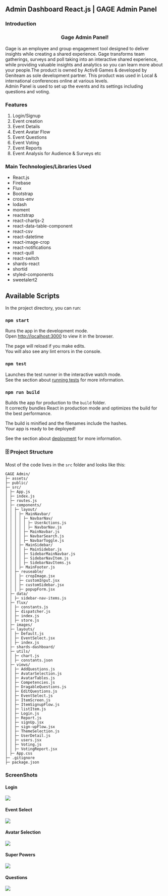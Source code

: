 ## Admin Dashboard React.js | GAGE Admin Panel

### Introduction

<h3 align="center">Gage Admin Panel!</h3>
Gage is an employee and group engagement tool designed to deliver insights while creating a shared experience.
Gage transforms team gatherings, surveys and poll taking into an interactive shared experience, while providing valuable
insights and analytics so you can learn more about your people.The product is owned by Activ8 Games & developed by Geniteam as sole development partner. This product was used in
Local & international conferences online at various levels. <br>
Admin Panel is used to set up the events and its settings including questions and voting.

### Features

<ol>
<li>Login/Signup</li>
<li>Event creation</li>
<li>Event Details</li>
<li>Event Avatar Flow</li>
<li>Event Questions</li>
<li>Event Voting</li>
<li>Event Reports</li>
<li>Event Analysis for Audience & Surveys etc</li>
</ol>

### Main Technologies/Libraries Used

<ul>
<li>React.js</li>
<li>Firebase</li>
<li>Flux</li>
<li>Bootstrap</li>
<li>cross-env</li>
<li>lodash</li>
<li>moment</li>
<li>reactstrap</li>
<li>react-chartjs-2</li>
<li>react-data-table-component</li>
<li>react-csv</li>
<li>react-datetime</li>
<li>react-image-crop</li>
<li>react-notifications</li>
<li>react-quill</li>
<li>react-switch</li>
<li>shards-react</li>
<li>shortid</li>
<li>styled-components</li>
<li>sweetalert2</li>
</ul>

## Available Scripts

In the project directory, you can run:

### `npm start`

Runs the app in the development mode.<br />
Open [http://localhost:3000](http://localhost:3000) to view it in the browser.

The page will reload if you make edits.<br />
You will also see any lint errors in the console.

### `npm test`

Launches the test runner in the interactive watch mode.<br />
See the section about [running tests](https://facebook.github.io/create-react-app/docs/running-tests) for more information.

### `npm run build`

Builds the app for production to the `build` folder.<br />
It correctly bundles React in production mode and optimizes the build for the best performance.

The build is minified and the filenames include the hashes.<br />
Your app is ready to be deployed!

See the section about [deployment](https://facebook.github.io/create-react-app/docs/deployment) for more information.

### 🗄️ Project Structure
Most of the code lives in the `src` folder and looks like this:
````
GAGE Admin/ 
├─ assets/ 
├─ public/ 
├─ src/ 
│ ├─ App.js 
│ ├─ index.js 
│ ├─ routes.js 
│ ├─ components/ 
│ │ ├─ layout/ 
│ │ │ ├─ MainNavbar/ 
│ │ │ │ ├─ NavbarNav/ 
│ │ │ │ │ ├─ UserActions.js 
│ │ │ │ │ ├─ NavbarNav.js 
│ │ │ │ ├─ MainNavbar.js 
│ │ │ │ ├─ NavbarSearch.js 
│ │ │ │ ├─ NavbarToggle.js 
│ │ │ ├─ MainSidebar/ 
│ │ │ │ ├─ MainSidebar.js 
│ │ │ │ ├─ SidebarMainNavbar.js 
│ │ │ │ ├─ SidebarNavItem.js 
│ │ │ │ ├─ SidebarNavItems.js 
│ │ │ ├─ MainFooter.js 
│ │ ├─ reuseable/ 
│ │ │ ├─ cropImage.jsx 
│ │ │ ├─ customInput.jsx 
│ │ │ ├─ customSidebar.jsx 
│ │ │ ├─ popupForm.jsx 
│ ├─ data/ 
│ │ ├─ sidebar-nav-items.js 
│ ├─ flux/ 
│ │ ├─ constants.js 
│ │ ├─ dispatcher.js 
│ │ ├─ index.js 
│ │ ├─ store.js 
│ ├─ images/ 
│ ├─ layouts/ 
│ │ ├─ Default.js 
│ │ ├─ EventSelect.jsx 
│ │ ├─ index.js 
│ ├─ shards-dashboard/ 
│ ├─ utils/ 
│ │ ├─ chart.js 
│ │ ├─ constants.json 
│ ├─ views/ 
│ │ ├─ AddQuestions.js 
│ │ ├─ AvatarSelection.js 
│ │ ├─ AvatarTables.js 
│ │ ├─ Competencies.js 
│ │ ├─ DragableQuestions.js 
│ │ ├─ EditQuestions.js 
│ │ ├─ EventSelect.js 
│ │ ├─ ItemScreen.js 
│ │ ├─ ItemSignupFlow.js 
│ │ ├─ listItem.js 
│ │ ├─ Login.js 
│ │ ├─ Report.js 
│ │ ├─ signUp.jsx 
│ │ ├─ sign-upFlow.jsx 
│ │ ├─ ThemeSelection.js 
│ │ ├─ UserDetail.js 
│ │ ├─ users.jsx 
│ │ ├─ Voting.js 
│ │ ├─ VotingReport.jsx 
│ ├─ App.css 
├─ .gitignore 
├─ package.json 
````
### ScreenShots
#### Login
<img src="assets/1.png">

#### Event Select
<img src="assets/2.png">

#### Avatar Selection
<img src="assets/3.png">

#### Super Powers
<img src="assets/4.png">

#### Questions
<img src="assets/5.png">